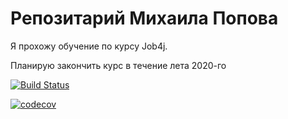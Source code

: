 # Репозитарий Михаила Попова

Я прохожу обучение по курсу Job4j.

Планирую закончить курс в течение лета 2020-го 


[![Build Status](https://travis-ci.org/PopovMS/job4j.svg?branch=master)](https://travis-ci.org/PopovMS/job4j)

[![codecov](https://codecov.io/gh/PopovMS/job4j/branch/master/graph/badge.svg)](https://codecov.io/gh/PopovMS/job4j)